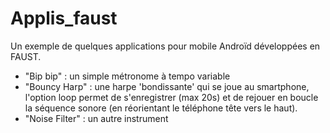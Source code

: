 # Applis_faust

Un exemple de quelques applications pour mobile Androïd développées en FAUST.

* "Bip bip" : un simple métronome à tempo variable
* "Bouncy Harp" : une harpe 'bondissante' qui se joue au smartphone, l'option loop permet de s'enregistrer (max 20s) et de rejouer en boucle la séquence sonore (en réorientant le téléphone tête vers le haut).
* "Noise Filter" : un autre instrument
